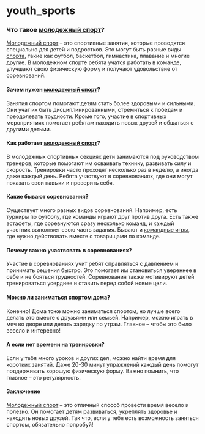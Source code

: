 # youth_sports

### Что такое [молодежный спорт](./youth_sports.md)?

[Молодежный спорт](./youth_sports.md) – это спортивные занятия, которые проводятся специально для детей и подростков. Это могут быть разные виды [спорта](./sport.md), такие как футбол, баскетбол, гимнастика, плавание и многие другие. В молодежном спорте ребята учатся работать в команде, улучшают свою физическую форму и получают удовольствие от соревнований.

#### Зачем нужен [молодежный спорт](./youth_sports.md)?

Занятия спортом помогают детям стать более здоровыми и сильными. Они учат их быть дисциплинированными, стремиться к победам и преодолевать трудности. Кроме того, участие в спортивных мероприятиях помогает ребятам находить новых друзей и общаться с другими детьми.

#### Как работает [молодежный спорт](./youth_sports.md)?

В молодежных спортивных секциях дети занимаются под руководством тренеров, которые помогают им осваивать технику, развивать силу и скорость. Тренировки часто проходят несколько раз в неделю, а иногда даже каждый день. Ребята участвуют в соревнованиях, где они могут показать свои навыки и проверить себя.

#### Какие бывают соревнования?

Существует много разных видов соревнований. Например, есть турниры по футболу, где команды играют друг против друга. Есть также эстафеты, где соревнуются сразу несколько команд, и каждый участник выполняет свою часть задания. Бывают и [командные игры](./ball_game.md), где нужно действовать вместе с товарищами по команде.

#### Почему важно участвовать в соревнованиях?

Участие в соревнованиях учит ребят справляться с давлением и принимать решения быстро. Это помогает им становиться увереннее в себе и не бояться трудностей. Соревнования также мотивируют детей тренироваться усерднее и ставить перед собой новые цели.

#### Можно ли заниматься спортом дома?

Конечно! Дома тоже можно заниматься спортом, но лучше всего делать это вместе с друзьями или семьей. Например, можно играть в мяч во дворе или делать зарядку по утрам. Главное – чтобы это было весело и интересно!

#### А если нет времени на тренировки?

Если у тебя много уроков и других дел, можно найти время для коротких занятий. Даже 20-30 минут упражнений каждый день помогут поддерживать хорошую физическую форму. Важно помнить, что главное – это регулярность.

#### Заключение

[Молодежный спорт](./youth_sports.md) – это отличный способ провести время весело и полезно. Он помогает детям развиваться, укреплять здоровье и находить новых друзей. Так что, если у тебя есть возможность заняться спортом, обязательно попробуй!